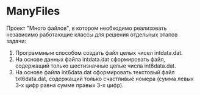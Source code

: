 # ManyFiles
Проект "Много файлов", в котором необходимо реализовать независимо работающие классы для решения отдельных этапов задачи:

1. Программным способом создать файл целых чисел intdata.dat.
2. На основе данных файла intdata.dat сформировать файл, содержащий только шестизначные
целые числа int6data.dat.
3. На основе файла int6data.dat сформировать текстовый файл txt6data.dat, содержащий только
счастливые номера (сумма левых 3-х цифр равна сумме правых 3-х цифр).
